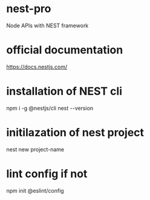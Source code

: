# nest-pro
Node APIs with NEST framework

# official documentation
https://docs.nestjs.com/

# installation of NEST cli
npm i -g @nestjs/cli
nest --version

# initilazation of nest project
nest new project-name

# lint config if not 
npm init @eslint/config